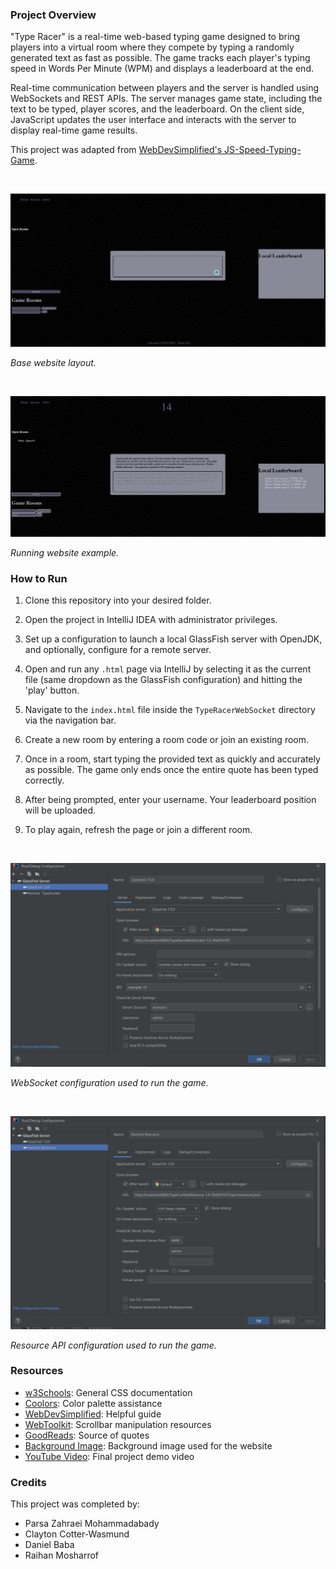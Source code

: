### Project Overview

"Type Racer" is a real-time web-based typing game designed to bring players into a virtual room where they compete by typing a randomly generated text as fast as possible. The game tracks each player's typing speed in Words Per Minute (WPM) and displays a leaderboard at the end.

Real-time communication between players and the server is handled using WebSockets and REST APIs. The server manages game state, including the text to be typed, player scores, and the leaderboard. On the client side, JavaScript updates the user interface and interacts with the server to display real-time game results.

This project was adapted from [WebDevSimplified's JS-Speed-Typing-Game](https://github.com/WebDevSimplified/JS-Speed-Typing-Game).

&nbsp;

![Website 1](./TypeRacerWebSocket/src/main/webapp/img/Website_1.png)

*Base website layout.*

&nbsp;

![Website 2](./TypeRacerWebSocket/src/main/webapp/img/Website_2png.png)

*Running website example.*


### How to Run

1. Clone this repository into your desired folder.

2. Open the project in IntelliJ IDEA with administrator privileges.

3. Set up a configuration to launch a local GlassFish server with OpenJDK, and optionally, configure for a remote server.

4. Open and run any `.html` page via IntelliJ by selecting it as the current file (same dropdown as the GlassFish configuration) and hitting the 'play' button.

5. Navigate to the `index.html` file inside the `TypeRacerWebSocket` directory via the navigation bar.

6. Create a new room by entering a room code or join an existing room.

7. Once in a room, start typing the provided text as quickly and accurately as possible. The game only ends once the entire quote has been typed correctly.

8. After being prompted, enter your username. Your leaderboard position will be uploaded.

9. To play again, refresh the page or join a different room.

&nbsp;

![WebSocket Configuration](./TypeRacerWebSocket/src/main/webapp/img/WebSocket_Configuration.jpeg)

*WebSocket configuration used to run the game.*

&nbsp;

![Resource API Configuration](./TypeRacerWebSocket/src/main/webapp/img/ResourceAPI_configuration.jpeg)

*Resource API configuration used to run the game.*

### Resources

- [w3Schools](https://www.w3schools.com/): General CSS documentation
- [Coolors](https://coolors.co/eae8ff-d8d5db-adacb5-2d3142-b0d7ff): Color palette assistance
- [WebDevSimplified](https://github.com/WebDevSimplified/JS-Speed-Typing-Game): Helpful guide
- [WebToolkit](https://www.webtoolkit.eu/wt): Scrollbar manipulation resources
- [GoodReads](https://www.goodreads.com/quotes?page=1): Source of quotes
- [Background Image](https://www.toptal.com/designers/subtlepatterns/uploads/memphis-mini-dark.png): Background image used for the website
- [YouTube Video](https://youtu.be/P-CLCK5xBrI): Final project demo video


### Credits

This project was completed by:
- Parsa Zahraei Mohammadabady
- Clayton Cotter-Wasmund
- Daniel Baba
- Raihan Mosharrof
